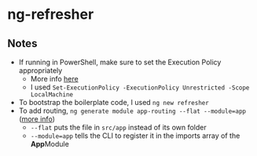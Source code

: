 # ng-refresher

## Notes

* If running in PowerShell, make sure to set the Execution Policy appropriately
	* More info [here](https://docs.microsoft.com/en-us/powershell/module/microsoft.powershell.core/about/about_execution_policies?view=powershell-7#powershell-execution-policies)
	* I used `Set-ExecutionPolicy -ExecutionPolicy Unrestricted -Scope LocalMachine`
* To bootstrap the boilerplate code, I used `ng new refresher`
* To add routing, `ng generate module app-routing --flat --module=app` ([more info](https://angular.io/tutorial/toh-pt5#add-the-approutingmodule))
    * `--flat` puts the file in `src/app` instead of its own folder
    * `--module=app` tells the CLI to register it in the imports array of the **App**Module

